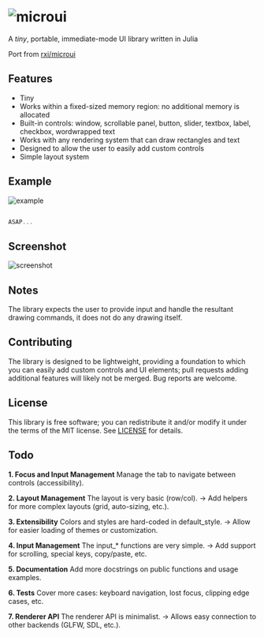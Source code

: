 # ![microui](https://user-images.githubusercontent.com/3920290/75171571-be83c500-5723-11ea-8a50-504cc2ae1109.png)
A *tiny*, portable, immediate-mode UI library written in Julia

Port from [rxi/microui](https://github.com/rxi/microui)

## Features
* Tiny
* Works within a fixed-sized memory region: no additional memory is allocated
* Built-in controls: window, scrollable panel, button, slider, textbox, label,
  checkbox, wordwrapped text
* Works with any rendering system that can draw rectangles and text
* Designed to allow the user to easily add custom controls
* Simple layout system

## Example
![example](https://user-images.githubusercontent.com/3920290/75187058-2b598800-5741-11ea-9358-38caf59f8791.png)
```c

ASAP...

```

## Screenshot
![screenshot](https://user-images.githubusercontent.com/3920290/75188642-63ae9580-5744-11ea-9eee-d753ff5c0aa7.png)

## Notes
The library expects the user to provide input and handle the resultant drawing
commands, it does not do any drawing itself.

## Contributing
The library is designed to be lightweight, providing a foundation to which you
can easily add custom controls and UI elements; pull requests adding additional
features will likely not be merged. Bug reports are welcome.

## License
This library is free software; you can redistribute it and/or modify it under
the terms of the MIT license. See [LICENSE](LICENSE) for details.

## Todo
**1. Focus and Input Management**
Manage the tab to navigate between controls (accessibility).

**2. Layout Management**
The layout is very basic (row/col).
→ Add helpers for more complex layouts (grid, auto-sizing, etc.).

**3. Extensibility**
Colors and styles are hard-coded in default_style.
→ Allow for easier loading of themes or customization.

**4. Input Management**
The input_* functions are very simple.
→ Add support for scrolling, special keys, copy/paste, etc.

**5. Documentation**
Add more docstrings on public functions and usage examples.

**6. Tests**
Cover more cases: keyboard navigation, lost focus, clipping edge cases, etc.

**7. Renderer API**
The renderer API is minimalist.
→ Allows easy connection to other backends (GLFW, SDL, etc.).

